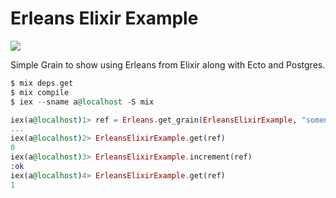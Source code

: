 # Erleans Elixir Example

![](https://github.com/erleans/erleans_provider_ecto/workflows/Erleans%20Elixir%20Example%20tests/badge.svg)

Simple Grain to show using Erleans from Elixir along with Ecto and Postgres.

``` elixir
$ mix deps.get
$ mix compile
$ iex --sname a@localhost -S mix

iex(a@localhost)1> ref = Erleans.get_grain(ErleansElixirExample, "somename")
...
iex(a@localhost)2> ErleansElixirExample.get(ref)
0
iex(a@localhost)3> ErleansElixirExample.increment(ref)
:ok
iex(a@localhost)4> ErleansElixirExample.get(ref)
1
```

